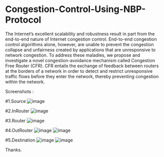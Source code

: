 # Congestion-Control-Using-NBP-Protocol
The Internet’s excellent scalability and robustness result in part from the end-to-end nature of Internet congestion control. End-to-end congestion control algorithms alone, however, are unable to prevent the congestion collapse and unfairness created by applications that are unresponsive to network congestion.  To address these maladies, we propose and investigate a novel congestion-avoidance mechanism called Congestion Free Router (CFR). CFR entails the exchange of feedback between routers at the borders of a network in order to detect and restrict unresponsive traffic flows before they enter the network, thereby preventing congestion within the network.

Screenshots :

#1.Source
![image](https://user-images.githubusercontent.com/95874959/147576341-9363b7e9-62cf-42a0-bdc6-bbda180702b1.png)


#2.InRouter
![image](https://user-images.githubusercontent.com/95874959/147576389-12409926-5f87-4835-8e32-fc11e2beabd6.png)

#3.Router
![image](https://user-images.githubusercontent.com/95874959/147576412-51315f43-0917-4641-bd0f-c3bb783f8de3.png)


#4.OutRouter
![image](https://user-images.githubusercontent.com/95874959/147576446-9849b3a8-b86c-482a-a8cb-7efc689b1823.png)
![image](https://user-images.githubusercontent.com/95874959/147576456-01589c66-ec6a-4f4f-bf76-ac17e527097d.png)


#5.Destination
![image](https://user-images.githubusercontent.com/95874959/147576474-46171c2d-b62e-4b27-ba35-dabbb9382c25.png)
![image](https://user-images.githubusercontent.com/95874959/147576516-44a74f4d-4f16-4660-91e7-f79a198eba72.png)

Thanks.
